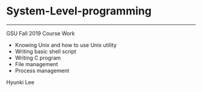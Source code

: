 # System-Level-programming
***
GSU Fall 2019 Course Work  
* Knowing Unix and how to use Unix utility
* Writing basic shell script
* Writing C program
* File management
* Process management  
  
Hyunki Lee
